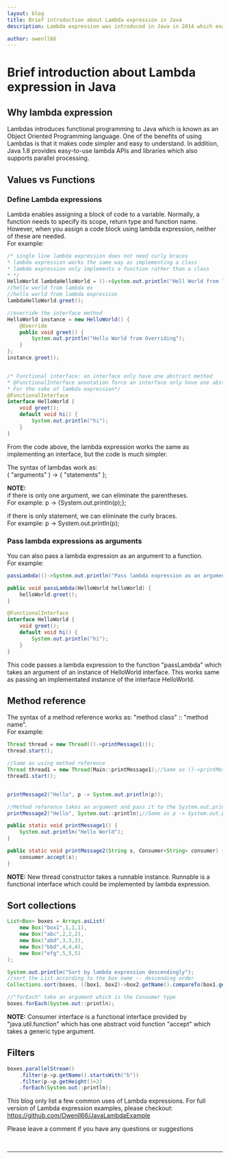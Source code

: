 ```yaml
---
layout: blog
title: Brief introduction about Lambda expression in Java
description: Lambda expression was introduced in Java in 2014 which enables functional programming on streams of elements. It is a really cool feature which simplifies the code if you are using the recommend version by Oracle (java 1.8).

author: owenll66
---
```


# Brief introduction about Lambda expression in Java

## Why lambda expression

Lambdas introduces functional programming to Java which is known as an Object Oriented Programming language. One of the benefits of using Lambdas is that it makes code simpler and easy to understand. In addition, Java 1.8 provides easy-to-use lambda APIs and libraries which also supports parallel processing.

## Values vs Functions

### Define Lambda expressions

Lambda enables assigning a block of code to a variable. Normally, a function needs to specify its scope, return type and function name. However, when you assign a code block using lambda expression, neither of these are needed.  
For example:
```java
/* single line lambda expression does not need curly braces
* lambda expression works the same way as implementing a class
* lambda expression only implements a function rather than a class
* */
HelloWorld lambdaHelloWorld = ()->System.out.println("Hell World from lambda expression");
//hello world from lambda ex
//hello world from lambda expression
lambdaHelloWorld.greet();

//override the interface method
HelloWorld instance = new HelloWorld() {        
    @Override
    public void greet() {
        System.out.println("Hello World from Overriding");
    }
};
instance.greet();


/* Functional interface: an interface only have one abstract method
* @FunctionalInterface annotation force an interface only have one abstract method
* For the sake of lambda expression*/
@FunctionalInterface
interface HelloWorld {
    void greet();
    default void hi() {
        System.out.println("hi");
    }
}
```
From the code above, the lambda expression works the same as implementing an interface, but the code is much simpler.

The syntax of lambdas work as:  
( "arguments" ) -> { "statements" };

__NOTE:__  
if there is only one argument, we can eliminate the parentheses.  
For example: p -> {System.out.println(p);};  

if there is only statement, we can eliminate the curly braces.  
For example: p -> System.out.println(p);

### Pass lambda expressions as arguments

You can also pass a lambda expression as an argument to a function.  
For example:  
```java
passLambda(()->System.out.println("Pass lambda expression as an argument"));

public void passLambda(HelloWorld helloWorld) {
    helloWorld.greet();
}

@FunctionalInterface
interface HelloWorld {
    void greet();
    default void hi() {
        System.out.println("hi");
    }
}
```
This code passes a lambda expression to the function "passLambda" which takes an argument of an instance of HelloWorld interface. This works same as passing an implementated instance of the interface HelloWorld.  


## Method reference

The syntax of a method reference works as: "method class" :: "method name".  
For example:

```java
Thread thread = new Thread(()->printMessage1());
thread.start();

//Same as using method reference
Thread thread1 = new Thread(Main::printMessage1);//Same as ()->printMessage1()
thread1.start();


printMessage2("Hello", p -> System.out.println(p));

//Method reference takes an argument and pass it to the System.out.println function
printMessage2("Hello", System.out::println);//Same as p -> System.out.println(p)

public static void printMessage1() {
    System.out.println("Hello World");
}

public static void printMessage2(String s, Consumer<String> consumer) {
    consumer.accept(s);
}
```
__NOTE:__ New thread constructor takes a runnable instance. Runnable is a functional interface which could be implemented by lambda expression.

## Sort collections

```java
List<Box> boxes = Arrays.asList(
    new Box("box1",1,1,1),
    new Box("abc",2,2,2),
    new Box("abd",3,3,3),
    new Box("bbd",4,4,4),
    new Box("efg",5,5,5)
);

System.out.println("Sort by lambda expression descendingly");
//sort the List according to the box name -- descending order
Collections.sort(boxes, ((box1, box2)->box2.getName().compareTo(box1.getName()) ));

//"forEach" take an argument which is the Consumer type
boxes.forEach(System.out::println);
```
__NOTE:__ Consumer interface is a functional interface provided by "java.util.function" which has one abstract void  function "accept" which takes a generic type argument.

## Filters

```java
boxes.parallelStream()
    .filter(p->p.getName().startsWith("b"))
    .filter(p->p.getHeight()>2)
    .forEach(System.out::println);
```


This blog only list a few common uses of Lambda expressions. For full version of Lambda expression examples, please checkout: https://github.com/Owenll66/JavaLambdaExample  

Please leave a comment if you have any questions or suggestions

<br>

***
